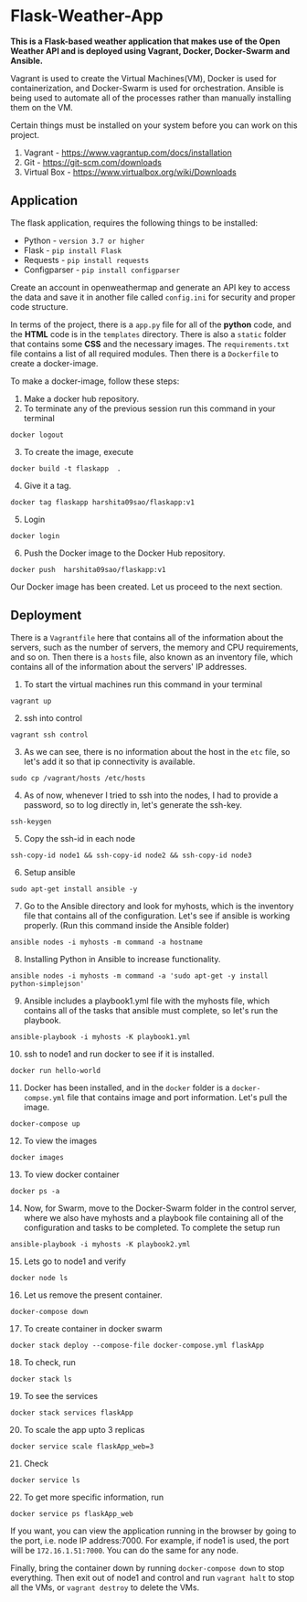 # Flask-Weather-App
**This is a Flask-based weather application that makes use of the Open Weather API and is deployed using Vagrant, Docker, Docker-Swarm and Ansible.**

Vagrant is used to create the Virtual Machines(VM), Docker is used for containerization, and Docker-Swarm is used for orchestration. Ansible is being used to automate all of the processes rather than manually installing them on the VM.

Certain things must be installed on your system before you can work on this project.

1. Vagrant - https://www.vagrantup.com/docs/installation
2. Git - https://git-scm.com/downloads
3. Virtual Box - https://www.virtualbox.org/wiki/Downloads

## Application
The flask application, requires the following things to be installed:
- Python - `version 3.7 or higher`
- Flask - `pip install Flask`
- Requests - `pip install requests`
- Configparser - `pip install configparser`

Create an account in openweathermap and generate an API key to access the data and save it in another file called `config.ini` for security and proper code structure.

In terms of the project, there is a `app.py` file for all of the **python** code, and the **HTML** code is in the `templates` directory.
There is also a `static` folder that contains some **CSS** and the necessary images. The `requirements.txt` file contains a list of all required modules. Then there is a `Dockerfile` to create a docker-image.

To make a docker-image, follow these steps:
1. Make a docker hub repository.
2. To terminate any of the previous session run this command in your terminal 
  ```
  docker logout
  ```
 3. To create the image, execute
  ```
  docker build -t flaskapp  .
  ```
 4. Give it a tag.
  ```
  docker tag flaskapp harshita09sao/flaskapp:v1
  ```
 5. Login
   ```
   docker login
   ```
 6. Push the Docker image to the Docker Hub repository.
  ```
  docker push  harshita09sao/flaskapp:v1
  ```
 Our Docker image has been created. Let us proceed to the next section.
 
## Deployment
 
There is a `Vagrantfile` here that contains all of the information about the servers, such as the number of servers, the memory and CPU requirements, and so on. Then there is a `hosts` file, also known as an inventory file, which contains all of the information about the servers' IP addresses.

1. To start the virtual machines run this command in your terminal
  ```
  vagrant up
  ```
2. ssh into control
  ```
  vagrant ssh control
  ```
3. As we can see, there is no information about the host in the `etc` file, so let's add it so that ip connectivity is available.
  ```
  sudo cp /vagrant/hosts /etc/hosts
  ```
4. As of now, whenever I tried to ssh into the nodes, I had to provide a password, so to log directly in, let's generate the ssh-key.
  ```
  ssh-keygen
  ```
5. Copy the ssh-id in each node
  ```
  ssh-copy-id node1 && ssh-copy-id node2 && ssh-copy-id node3
  ```
6. Setup ansible
  ```
  sudo apt-get install ansible -y
  ```
7. Go to the Ansible directory and look for myhosts, which is the inventory file that contains all of the configuration. Let's see if ansible is working properly. (Run this command inside the Ansible folder)
  ```
  ansible nodes -i myhosts -m command -a hostname
  ```
8. Installing Python in Ansible to increase functionality.
  ```
  ansible nodes -i myhosts -m command -a 'sudo apt-get -y install python-simplejson'
  ```
9. Ansible includes a playbook1.yml file with the myhosts file, which contains all of the tasks that ansible must complete, so let's run the playbook.
  ```
  ansible-playbook -i myhosts -K playbook1.yml
  ```
10. ssh to node1 and run docker to see if it is installed.
  ```
  docker run hello-world
  ```
11. Docker has been installed, and in the `docker` folder is a `docker-compse.yml` file that contains image and port information. Let's pull the image.
  ```
  docker-compose up
  ```
12. To view the images
  ```
  docker images
  ```
13. To view docker container
  ```
  docker ps -a
  ```
14. Now, for Swarm, move to the Docker-Swarm folder in the control server, where we also have myhosts and a playbook file containing all of the configuration and tasks to be completed. To complete the setup run
  ```
  ansible-playbook -i myhosts -K playbook2.yml
  ```
15. Lets go to node1 and verify
  ```
  docker node ls
  ```
16. Let us remove the present container.
  ```
  docker-compose down
  ```
17. To create container in docker swarm
  ```
  docker stack deploy --compose-file docker-compose.yml flaskApp
  ```
 18. To check, run
   ```
   docker stack ls
   ```
 19. To see the services
   ```
   docker stack services flaskApp
   ```
 20. To scale the app upto 3 replicas
   ```
   docker service scale flaskApp_web=3
   ```
 21. Check 
   ```
   docker service ls
   ```
 22. To get more specific information, run
   ```
   docker service ps flaskApp_web
   ```
 
If you want, you can view the application running in the browser by going to the port, i.e. node IP address:7000. For example, if node1 is used, the port will be `172.16.1.51:7000`. You can do the same for any node.
 
Finally, bring the container down by running `docker-compose down` to stop everything. Then exit out of node1 and control and run `vagrant halt` to stop all the VMs, or `vagrant destroy` to delete the VMs.
